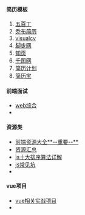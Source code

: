 #### 简历模板

1. [五百丁](http://www.500d.me/)
2. [乔布简历](http://cv.qiaobutang.com/)
3. [visualcv](https://www.visualcv.com/zh/)
4. [脚步网](http://www.jiaobu365.com/)
5. [知页](https://www.zhiyeapp.com/)
6. [千图网](http://www.58pic.com/)
7. [简历计划](http://www.jianlipro.com/index.html)
8. [简历宝](http://www.jianlb.cn/)



#### 前端面试

* [web综合](https://github.com/Alvin-Liu/awesome-frontend-interviews/blob/master/web%E7%BB%BC%E5%90%88%E7%AF%87.md)
* ​

#### 资源类

* [前端资源大全**--重要--**](https://www.cnblogs.com/mumusen/p/8514166.html)
* [资源汇总](http://blog.csdn.net/smxjant/article/details/78965612)
* [js十大排序算法详解](http://www.cnblogs.com/liyongshuai/p/7197962.html)
* [js常见坑](https://www.cnblogs.com/shuchong/archive/2016/09/26/5911167.html)
* ​

#### vue项目

* [vue相关实战项目](https://www.cnblogs.com/zwp06/p/8465722.html)
* ​